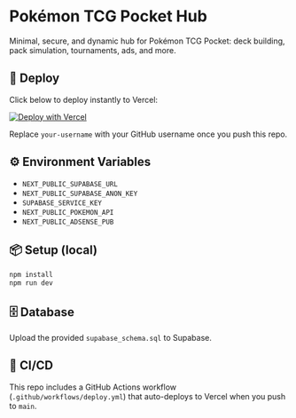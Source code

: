 # Pokémon TCG Pocket Hub

Minimal, secure, and dynamic hub for Pokémon TCG Pocket: deck building, pack simulation, tournaments, ads, and more.

## 🚀 Deploy

Click below to deploy instantly to Vercel:

[![Deploy with Vercel](https://vercel.com/button)](https://vercel.com/new/clone?repository-url=https://github.com/your-username/pokemon-tcg-pocket&env=NEXT_PUBLIC_SUPABASE_URL,NEXT_PUBLIC_SUPABASE_ANON_KEY,SUPABASE_SERVICE_KEY,NEXT_PUBLIC_POKEMON_API,NEXT_PUBLIC_ADSENSE_PUB)

Replace `your-username` with your GitHub username once you push this repo.

## ⚙️ Environment Variables

- `NEXT_PUBLIC_SUPABASE_URL`
- `NEXT_PUBLIC_SUPABASE_ANON_KEY`
- `SUPABASE_SERVICE_KEY`
- `NEXT_PUBLIC_POKEMON_API`
- `NEXT_PUBLIC_ADSENSE_PUB`

## 📦 Setup (local)

```bash
npm install
npm run dev
```

## 🗄️ Database

Upload the provided `supabase_schema.sql` to Supabase.

## 🔄 CI/CD

This repo includes a GitHub Actions workflow (`.github/workflows/deploy.yml`) that auto-deploys to Vercel when you push to `main`.
